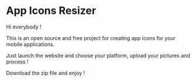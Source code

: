 # App Icons Resizer

Hi everybody !

This is an open source and free project for creating app icons for your mobile applications.

Just launch the website and choose your platform, upload your pictures and process !

Download the zip file and enjoy !
